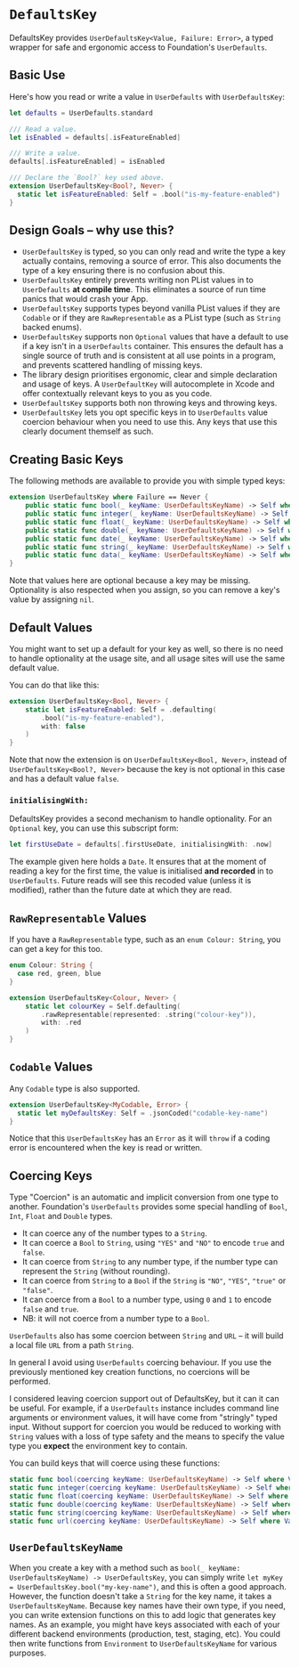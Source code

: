 #  `DefaultsKey`

DefaultsKey provides `UserDefaultsKey<Value, Failure: Error>`, a typed wrapper for safe and ergonomic access to Foundation's 
`UserDefaults`.


## Basic Use

Here's how you read or write a value in `UserDefaults` with `UserDefaultsKey`:

```swift
let defaults = UserDefaults.standard

/// Read a value.
let isEnabled = defaults[.isFeatureEnabled]

/// Write a value.
defaults[.isFeatureEnabled] = isEnabled

/// Declare the `Bool?` key used above.
extension UserDefaultsKey<Bool?, Never> {
  static let isFeatureEnabled: Self = .bool("is-my-feature-enabled")
}
```


## Design Goals – why use this?
* `UserDefaultsKey` is typed, so you can only read and write the type a key actually contains, removing a source of error. This also
documents the type of a key ensuring there is no confusion about this.
* `UserDefaultsKey` entirely prevents writing non PList values in to `UserDefaults` **at compile time**. This eliminates a source of run
time panics that would crash your App.
* `UserDefaultsKey` supports types beyond vanilla PList values if they are `Codable` or if they are `RawRepresentable` as a PList type
(such as `String` backed enums).
* `UserDefaultsKey` supports non `Optional` values that have a default to use if a key isn't in a `UserDefaults` container. This ensures
the default has a single source of truth and is consistent at all use points in a program, and prevents scattered handling of
missing keys.
* The library design prioritises ergonomic, clear and simple declaration and usage of keys. A `UserDefaultKey` will autocomplete in 
Xcode and offer contextually relevant keys to you as you code.
* `UserDefaultsKey` supports both non throwing keys and throwing keys.
* `UserDefaultsKey` lets you opt specific keys in to `UserDefaults` value coercion behaviour when you need to use this. Any keys that
use this clearly document themself as such.


## Creating Basic Keys

The following methods are available to provide you with simple typed keys:

```swift
extension UserDefaultsKey where Failure == Never {
    public static func bool(_ keyName: UserDefaultsKeyName) -> Self where Value == Bool?
    public static func integer(_ keyName: UserDefaultsKeyName) -> Self where Value == Int?
    public static func float(_ keyName: UserDefaultsKeyName) -> Self where Value == Float?
    public static func double(_ keyName: UserDefaultsKeyName) -> Self where Value == Double?
    public static func date(_ keyName: UserDefaultsKeyName) -> Self where Value == Date?
    public static func string(_ keyName: UserDefaultsKeyName) -> Self where Value == String?
    public static func data(_ keyName: UserDefaultsKeyName) -> Self where Value == Data?
}
```

Note that values here are optional because a key may be missing. Optionality is also respected when you assign, so you can remove
a key's value by assigning `nil`.


## Default Values

You might want to set up a default for your key as well, so there is no need to handle optionality at the usage site, and all
usage sites will use the same default value.

You can do that like this:

```swift
extension UserDefaultsKey<Bool, Never> {
    static let isFeatureEnabled: Self = .defaulting(
        .bool("is-my-feature-enabled"), 
        with: false
    )
}
```

Note that now the extension is on `UserDefaultsKey<Bool, Never>`, instead of `UserDefaultsKey<Bool?, Never>` because the key is not
optional in this case and has a default value `false`.

### `initialisingWith:`

DefaultsKey provides a second mechanism to handle optionality. For an `Optional` key, you can use this subscript form:

```swift
let firstUseDate = defaults[.firstUseDate, initialisingWith: .now]
```

The example given here holds a `Date`. It ensures that at the moment of reading a key for the first time, the value is initialised
**and recorded** in to `UserDefaults`. Future reads will see this recoded value (unless it is modified), rather than the future
date at which they are read.


## `RawRepresentable` Values

If you have a `RawRepresentable` type, such as an `enum Colour: String`, you can get a key for this too.

```swift
enum Colour: String {
  case red, green, blue
}

extension UserDefaultsKey<Colour, Never> {
    static let colourKey = Self.defaulting(
        .rawRepresentable(represented: .string("colour-key")), 
        with: .red
    )
}
```


## `Codable` Values

Any `Codable` type is also supported.

```swift
extension UserDefaultsKey<MyCodable, Error> {
  static let myDefaultsKey: Self = .jsonCoded("codable-key-name")
}
```

Notice that this `UserDefaultsKey` has an `Error` as it will `throw` if a coding error is encountered when the key is read or written. 


## Coercing Keys

Type "Coercion" is an automatic and implicit conversion from one type to another. Foundation's `UserDefaults` provides some special
handling of `Bool`, `Int`, `Float` and `Double` types. 

* It can coerce any of the number types to a `String`.
* It can coerce a `Bool` to `String`, using `"YES"` and `"NO"` to encode `true` and `false`.
* It can coerce from `String` to any number type, if the number type can represent the `String` (without rounding).
* It can coerce from `String` to a `Bool` if the `String` is `"NO"`, `"YES"`, `"true"` or `"false"`.
* It can coerce from a `Bool` to a number type, using `0` and `1` to encode `false` and `true`.
* NB: it will not coerce from a number type to a `Bool`.

`UserDefaults` also has some coercion between `String` and `URL` – it will build a local file `URL` from a path `String`.

In general I avoid using `UserDefaults` coercing behaviour. If you use the previously mentioned key creation functions, no
coercions will be performed. 

I considered leaving coercion support out of DefaultsKey, but it can it can be useful. For example, if a `UserDefaults` instance
includes command line arguments or environment values, it will have come from "stringly" typed input. Without support for coercion
you would be reduced to working with `String` values with a loss of type safety and the means to specify the value type you **expect**
the environment key to contain.

You can build keys that will coerce using these functions:

```swift
static func bool(coercing keyName: UserDefaultsKeyName) -> Self where Value == Bool
static func integer(coercing keyName: UserDefaultsKeyName) -> Self where Value == Int
static func float(coercing keyName: UserDefaultsKeyName) -> Self where Value == Float
static func double(coercing keyName: UserDefaultsKeyName) -> Self where Value == Double
static func string(coercing keyName: UserDefaultsKeyName) -> Self where Value == String?
static func url(coercing keyName: UserDefaultsKeyName) -> Self where Value == URL?
```


## `UserDefaultsKeyName`

When you create a key with a method such as `bool(_ keyName: UserDefaultsKeyName) -> UserDefaultsKey`, you can simply write
`let myKey = UserDefaultsKey.bool("my-key-name")`, and this is often a good approach. However, the function doesn't take a `String` for
the key name, it takes a `UserDefaultsKeyName`. Because key names have their own type, if you need, you can write extension functions on
this to add logic that generates key names. As an example, you might have keys associated with each of your different backend environments
(production, test, staging, etc). You could then write functions from `Environment` to `UserDefaultsKeyName` for various purposes.

